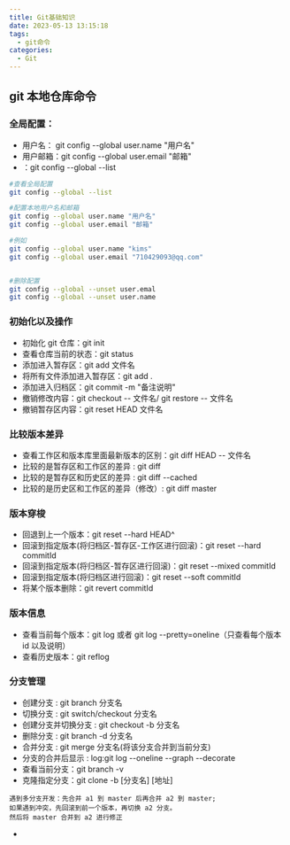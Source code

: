 ```yaml
---
title: Git基础知识
date: 2023-05-13 13:15:18
tags:
  - git命令
categories:
  - Git
---
```


## git 本地仓库命令

### 全局配置：

- 用户名：
  git config --global user.name "用户名"
- 用户邮箱：git config --global user.email "邮箱"
- ：git config --global --list

```sh
#查看全局配置
git config --global --list

#配置本地用户名和邮箱
git config --global user.name "用户名"
git config --global user.email "邮箱"

#例如
git config --global user.name "kims"
git config --global user.email "710429093@qq.com"


#删除配置
git config --global --unset user.emal
git config --global --unset user.name
```

### 初始化以及操作

- 初始化 git 仓库：git init
- 查看仓库当前的状态：git status
- 添加进入暂存区：git add 文件名
- 将所有文件添加进入暂存区：git add .
- 添加进入归档区：git commit -m "备注说明"
- 撤销修改内容：git checkout -- 文件名/ git restore -- 文件名
- 撤销暂存区内容：git reset HEAD 文件名

### 比较版本差异

- 查看工作区和版本库里面最新版本的区别：git diff HEAD -- 文件名
- 比较的是暂存区和工作区的差异 : git diff
- 比较的是暂存区和历史区的差异 : git diff --cached
- 比较的是历史区和工作区的差异（修改）: git diff master

### 版本穿梭

- 回退到上一个版本：git reset --hard HEAD^
- 回滚到指定版本(将归档区-暂存区-工作区进行回滚)：git reset --hard commitId
- 回滚到指定版本(将归档区-暂存区进行回滚)：git reset --mixed commitId
- 回滚到指定版本(将归档区进行回滚)：git reset --soft commitId
- 将某个版本删除：git revert commitId

### 版本信息

- 查看当前每个版本：git log 或者 git log --pretty=oneline（只查看每个版本 id 以及说明）
- 查看历史版本：git reflog

### 分支管理

- 创建分支 : git branch 分支名
- 切换分支 : git switch/checkout 分支名
- 创建分支并切换分支 : git checkout -b 分支名
- 删除分支 : git branch -d 分支名
- 合并分支 : git merge 分支名(将该分支合并到当前分支)
- 分支的合并后显示 : log:git log --oneline --graph --decorate
- 查看当前分支：git branch -v
- 克隆指定分支：git clone -b [分支名] [地址]

```
遇到多分支开发：先合并 a1 到 master 后再合并 a2 到 master;
如果遇到冲突，先回滚到前一个版本，再切换 a2 分支。
然后将 master 合并到 a2 进行修正
```

-
